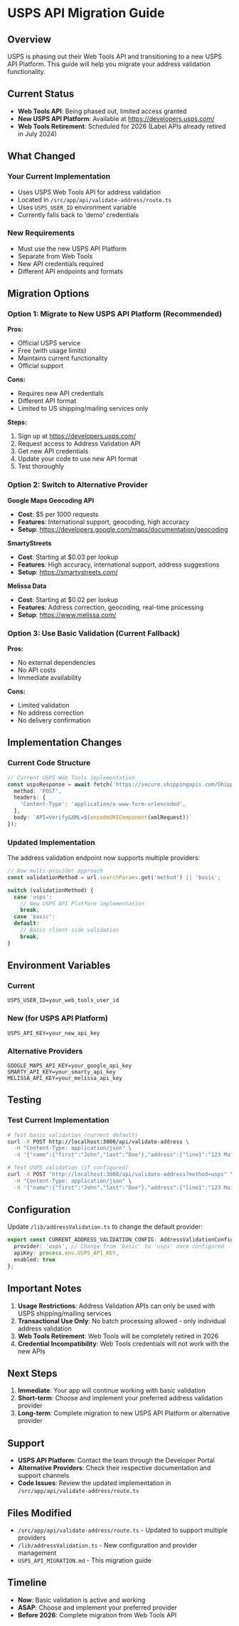 # USPS API Migration Guide

## Overview

USPS is phasing out their Web Tools API and transitioning to a new USPS API Platform. This guide will help you migrate your address validation functionality.

## Current Status

- **Web Tools API**: Being phased out, limited access granted
- **New USPS API Platform**: Available at https://developers.usps.com/
- **Web Tools Retirement**: Scheduled for 2026 (Label APIs already retired in July 2024)

## What Changed

### Your Current Implementation
- Uses USPS Web Tools API for address validation
- Located in `/src/app/api/validate-address/route.ts`
- Uses `USPS_USER_ID` environment variable
- Currently falls back to 'demo' credentials

### New Requirements
- Must use the new USPS API Platform
- Separate from Web Tools
- New API credentials required
- Different API endpoints and formats

## Migration Options

### Option 1: Migrate to New USPS API Platform (Recommended)

**Pros:**
- Official USPS service
- Free (with usage limits)
- Maintains current functionality
- Official support

**Cons:**
- Requires new API credentials
- Different API format
- Limited to US shipping/mailing services only

**Steps:**
1. Sign up at https://developers.usps.com/
2. Request access to Address Validation API
3. Get new API credentials
4. Update your code to use new API format
5. Test thoroughly

### Option 2: Switch to Alternative Provider

**Google Maps Geocoding API**
- **Cost**: $5 per 1000 requests
- **Features**: International support, geocoding, high accuracy
- **Setup**: https://developers.google.com/maps/documentation/geocoding

**SmartyStreets**
- **Cost**: Starting at $0.03 per lookup
- **Features**: High accuracy, international support, address suggestions
- **Setup**: https://smartystreets.com/

**Melissa Data**
- **Cost**: Starting at $0.02 per lookup
- **Features**: Address correction, geocoding, real-time processing
- **Setup**: https://www.melissa.com/

### Option 3: Use Basic Validation (Current Fallback)

**Pros:**
- No external dependencies
- No API costs
- Immediate availability

**Cons:**
- Limited validation
- No address correction
- No delivery confirmation

## Implementation Changes

### Current Code Structure

```typescript
// Current USPS Web Tools implementation
const uspsResponse = await fetch('https://secure.shippingapis.com/ShippingAPI.dll', {
  method: 'POST',
  headers: {
    'Content-Type': 'application/x-www-form-urlencoded',
  },
  body: `API=Verify&XML=${encodeURIComponent(xmlRequest)}`
});
```

### Updated Implementation

The address validation endpoint now supports multiple providers:

```typescript
// New multi-provider approach
const validationMethod = url.searchParams.get('method') || 'basic';

switch (validationMethod) {
  case 'usps':
    // New USPS API Platform implementation
    break;
  case 'basic':
  default:
    // Basic client-side validation
    break;
}
```

## Environment Variables

### Current
```env
USPS_USER_ID=your_web_tools_user_id
```

### New (for USPS API Platform)
```env
USPS_API_KEY=your_new_api_key
```

### Alternative Providers
```env
GOOGLE_MAPS_API_KEY=your_google_api_key
SMARTY_API_KEY=your_smarty_api_key
MELISSA_API_KEY=your_melissa_api_key
```

## Testing

### Test Current Implementation
```bash
# Test basic validation (current default)
curl -X POST http://localhost:3000/api/validate-address \
  -H "Content-Type: application/json" \
  -d '{"name":{"first":"John","last":"Doe"},"address":{"line1":"123 Main St"},"city":"Los Angeles","state":"CA","zipCode":"90210"}'

# Test USPS validation (if configured)
curl -X POST "http://localhost:3000/api/validate-address?method=usps" \
  -H "Content-Type: application/json" \
  -d '{"name":{"first":"John","last":"Doe"},"address":{"line1":"123 Main St"},"city":"Los Angeles","state":"CA","zipCode":"90210"}'
```

## Configuration

Update `/lib/addressValidation.ts` to change the default provider:

```typescript
export const CURRENT_ADDRESS_VALIDATION_CONFIG: AddressValidationConfig = {
  provider: 'usps', // Change from 'basic' to 'usps' once configured
  apiKey: process.env.USPS_API_KEY,
  enabled: true
};
```

## Important Notes

1. **Usage Restrictions**: Address Validation APIs can only be used with USPS shipping/mailing services
2. **Transactional Use Only**: No batch processing allowed - only individual address validation
3. **Web Tools Retirement**: Web Tools will be completely retired in 2026
4. **Credential Incompatibility**: Web Tools credentials will not work with the new APIs

## Next Steps

1. **Immediate**: Your app will continue working with basic validation
2. **Short-term**: Choose and implement your preferred address validation provider
3. **Long-term**: Complete migration to new USPS API Platform or alternative provider

## Support

- **USPS API Platform**: Contact the team through the Developer Portal
- **Alternative Providers**: Check their respective documentation and support channels
- **Code Issues**: Review the updated implementation in `/src/app/api/validate-address/route.ts`

## Files Modified

- `/src/app/api/validate-address/route.ts` - Updated to support multiple providers
- `/lib/addressValidation.ts` - New configuration and provider management
- `USPS_API_MIGRATION.md` - This migration guide

## Timeline

- **Now**: Basic validation is active and working
- **ASAP**: Choose and implement your preferred provider
- **Before 2026**: Complete migration from Web Tools API 